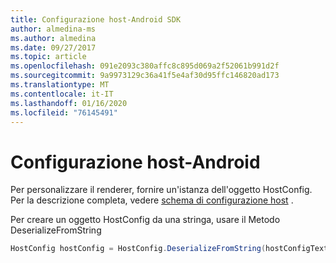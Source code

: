```yaml
---
title: Configurazione host-Android SDK
author: almedina-ms
ms.author: almedina
ms.date: 09/27/2017
ms.topic: article
ms.openlocfilehash: 091e2093c380affc8c895d069a2f52061b991d2f
ms.sourcegitcommit: 9a9973129c36a41f5e4af30d95ffc146820ad173
ms.translationtype: MT
ms.contentlocale: it-IT
ms.lasthandoff: 01/16/2020
ms.locfileid: "76145491"
---
```

# <a name="host-config---android"></a>Configurazione host-Android

Per personalizzare il renderer, fornire un'istanza dell'oggetto HostConfig. Per la descrizione completa, vedere [schema di configurazione host](../../../rendering-cards/host-config.md) .

Per creare un oggetto HostConfig da una stringa, usare il Metodo DeserializeFromString

```java
HostConfig hostConfig = HostConfig.DeserializeFromString(hostConfigText);
```